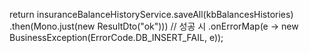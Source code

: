 return insuranceBalanceHistoryService.saveAll(kbBalancesHistories)
        .then(Mono.just(new ResultDto("ok")))  // 성공 시
        .onErrorMap(e -> new BusinessException(ErrorCode.DB_INSERT_FAIL, e));
